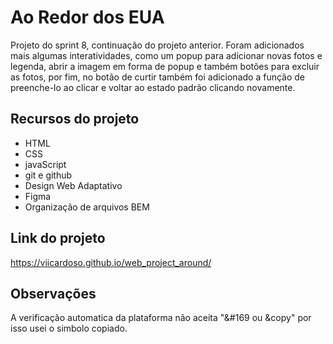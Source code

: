 # Ao Redor dos EUA

Projeto do sprint 8, continuação do projeto anterior. Foram adicionados mais algumas interatividades, como um popup para adicionar novas fotos e legenda, abrir a imagem em forma de popup e também botões para excluir as fotos, por fim, no botão de curtir também foi adicionado a função de preenche-lo ao clicar e voltar ao estado padrão clicando novamente.

## Recursos do projeto

- HTML
- CSS
- javaScript
- git e github
- Design Web Adaptativo
- Figma
- Organização de arquivos BEM

## Link do projeto

https://viicardoso.github.io/web_project_around/

## Observações

A verificação automatica da plataforma não aceita "&#169 ou &copy" por isso usei o simbolo copiado.
